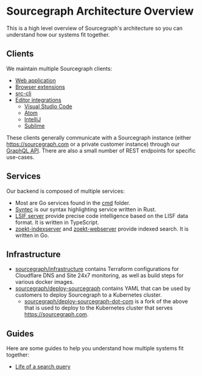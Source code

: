 # Sourcegraph Architecture Overview

This is a high level overview of Sourcegraph's architecture so you can understand how our systems fit together.

## Clients

We maintain multiple Sourcegraph clients:

- [Web application](https://github.com/sourcegraph/sourcegraph/tree/master/web)
- [Browser extensions](https://github.com/sourcegraph/sourcegraph/tree/master/browser)
- [src-cli](https://github.com/sourcegraph/src-cli)
- [Editor integrations](https://docs.sourcegraph.com/integration/editor)
  - [Visual Studio Code](https://github.com/sourcegraph/sourcegraph-vscode)
  - [Atom](https://github.com/sourcegraph/sourcegraph-atom)
  - [IntelliJ](https://github.com/sourcegraph/sourcegraph-jetbrains)
  - [Sublime](https://github.com/sourcegraph/sourcegraph-sublime)

These clients generally communicate with a Sourcegraph instance (either https://sourcegraph.com or a private customer instance) through our [GraphQL API](https://sourcegraph.com/github.com/sourcegraph/sourcegraph/-/blob/cmd/frontend/graphqlbackend/schema.graphql). There are also a small number of REST endpoints for specific use-cases.

## Services

Our backend is composed of multiple services:

- Most are Go services found in the [cmd](https://sourcegraph.com/github.com/sourcegraph/sourcegraph/-/tree/cmd) folder.
- [Syntec](https://sourcegraph.com/github.com/sourcegraph/syntect_server) is our syntax highlighting service written in Rust.
- [LSIF server](https://github.com/sourcegraph/sourcegraph/tree/master/lsif/server) provide precise code intelligence based on the LISF data format. It is written in TypeScript.
- [zoekt-indexserver](https://sourcegraph.com/github.com/sourcegraph/zoekt/-/tree/cmd/zoekt-sourcegraph-indexserver) and [zoekt-webserver](https://sourcegraph.com/github.com/sourcegraph/zoekt/-/tree/cmd/zoekt-webserver) provide indexed search. It is written in Go.

## Infrastructure

- [sourcegraph/infrastructure](https://sourcegraph.com/github.com/sourcegraph/infrastructure) contains Terraform configurations for Cloudflare DNS and Site 24x7 monitoring, as well as build steps for various docker images.
- [sourcegraph/deploy-sourcegraph](https://github.com/sourcegraph/deploy-sourcegraph) contains YAML that can be used by customers to deploy Sourcegraph to a Kubernetes cluster.
  - [sourcegraph/deploy-sourcegraph-dot-com](https://github.com/sourcegraph/deploy-sourcegraph-dot-com) is a fork of the above that is used to deploy to the Kubernetes cluster that serves https://sourcegraph.com.

## Guides

Here are some guides to help you understand how multiple systems fit together:

- [Life of a search query](life-of-a-search-query.md)



